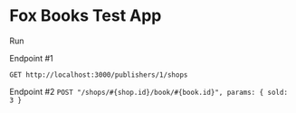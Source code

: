 # Fox Books Test App

Run

Endpoint #1

`GET http://localhost:3000/publishers/1/shops`


Endpoint #2
`POST "/shops/#{shop.id}/book/#{book.id}", params: { sold: 3 }`


